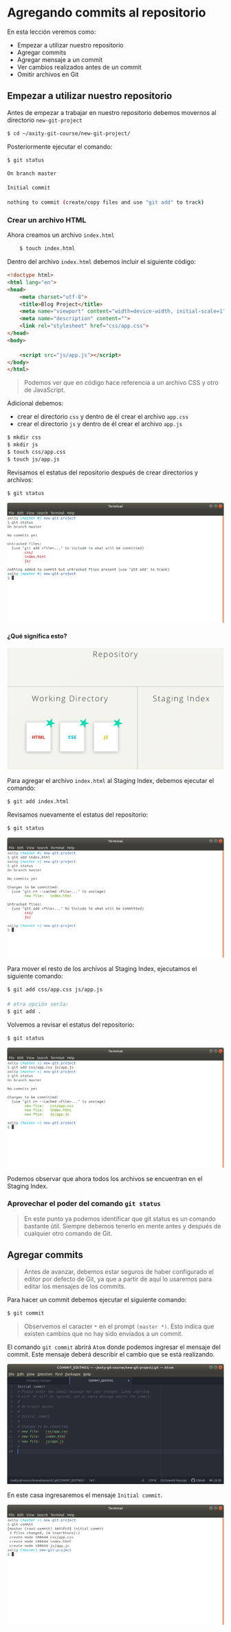 # Agregando commits al repositorio

En esta lección veremos como:

 - Empezar a utilizar nuestro repositorio
 - Agregar commits
 - Agregar mensaje a un commit
 - Ver cambios realizados antes de un commit
 - Omitir archivos en Git

## Empezar a utilizar nuestro repositorio

Antes de empezar a trabajar en nuestro repositorio debemos movernos al directorio `new-git-project` 

```bash
$ cd ~/axity-git-course/new-git-project/
``` 
Posteriormente ejecutar el comando:

```bash
$ git status
```
```bash
On branch master

Initial commit

nothing to commit (create/copy files and use "git add" to track)
```

### Crear un archivo HTML

Ahora creamos un archivo `index.html` 
```bash
    $ touch index.html
```
Dentro del archivo `index.html` debemos incluir el siguiente código:

```html
<!doctype html>
<html lang="en">
<head>
    <meta charset="utf-8">
    <title>Blog Project</title>
    <meta name="viewport" content="width=device-width, initial-scale=1">
    <meta name="description" content="">
    <link rel="stylesheet" href="css/app.css">
</head>
<body>

    <script src="js/app.js"></script>
</body>
</html>
```

> Podemos ver que en código hace referencia a un archivo CSS  y otro  de JavaScript.

Adicional debemos:
 - crear el directorio `css` y dentro de él crear el archivo `app.css`
 - crear el directorio `js` y dentro de él crear el archivo `app.js`

```bash
$ mkdir css
$ mkdir js
$ touch css/app.css
$ touch js/app.js
```

Revisamos el estatus del repositorio después de crear directorios y archivos:

```bash
$ git status
```
![img_git_status_02](images/img_06_git_status_02.png)

#### ¿Qué significa esto?

![img_work_to_index](images/img_work_to_index.gif)

Para agregar el archivo `index.html` al Staging Index, debemos ejecutar el comando:
```bash
$ git add index.html
```
Revisamos nuevamente el estatus del repositorio:
```bash
$ git status
```
![img_git_status_03](images/img_06_git_status_03.png)

Para mover el resto de los archivos al Staging Index, ejecutamos el siguiente comando:

```bash
$ git add css/app.css js/app.js

# otra opción sería:
$ git add .
```

Volvemos a revisar el estatus del repositorio:

```bash
$ git status
```

![img_git_status_04](images/img_06_git_status_04.png)

Podemos observar que ahora todos los archivos se encuentran en el Staging Index.

### Aprovechar el poder del comando `git status`

> En este punto ya podemos identificar que git status es un comando bastante útil. Siempre debemos tenerlo en mente antes y después de cualquier otro comando de Git.

## Agregar commits

> Antes de avanzar, debemos estar seguros de haber configurado el editor por defecto de Git, ya que a partir de aquí lo usaremos para editar los mensajes de los commits.

Para hacer un commit debemos ejecutar el siguiente comando:
```bash
$ git commit
```
> Observemos el caracter `*` en el prompt `(master *)`. Esto indica que existen cambios que no hay sido enviados a un commit.

El comando `git commit` abrirá `Atom` donde podemos ingresar el mensaje del commit. Este mensaje deberá describir el cambio que se está realizando.

![img_06_git_commit_atom](images/img_06_git_commit_atom.png)

En este casa ingresaremos el mensaje `Initial commit`.

![img_06_git commit_atom_out](images/img_06_git_commit_atom_out.png)


<!--stackedit_data:
eyJoaXN0b3J5IjpbLTE2ODczNDc3ODAsLTEwMDk5ODkyNzMsMT
c4MzEyMDU1OCwyMTAxODE0MDIxLC0xOTAyNzE3NDU2LC0xMDc1
MTExMDg2LDExMzA2MDEwMzcsMjM1OTMxNjE1LC0xMTMyODY3MD
k2LC00MTY2MDI2ODgsLTc0MTg0ODY4NSwtNzQxODQ4Njg1LC0x
MDc3OTg4MTE5LDEzNTEwNjY2NTMsLTE4MDQ2Mjc0NCwtMTgyMj
E4NDcyNCwtMTc4NDY2NTE0NywtMTg5ODk4NDcyMiwtNTgzMDgw
NjI0LDE3MTgyMzcyODFdfQ==
-->